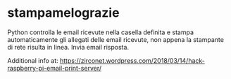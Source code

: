 # stampamelograzie
Python controlla le email ricevute nella casella definita e stampa automaticamente gli allegati delle email ricevute, non appena la stampante di rete risulta in linea. Invia email risposta.

Additional info at: https://zirconet.wordpress.com/2018/03/14/hack-raspberry-pi-email-print-server/
